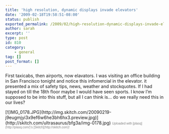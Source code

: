 ```yaml
---
title: 'high resolution, dynamic displays invade elevators'
date: '2009-02-18T19:58:51-08:00'
status: publish
exported_permalink: /2009/02/high-resolution-dynamic-displays-invade-elevators
author: sarah
excerpt: ''
type: post
id: 810
category:
    - general
tag: []
post_format: []
---
```

First taxicabs, then airports, now elavators. I was visiting an office building in San Francisco tonight and notice this infomercial in the elevator. it presented a mix of safety tips, news, weather and stockquotes. If I had stayed on till the 18th floor maybe I would have seen sports. I know I’m supposed to be into this stuff, but all I can think is… do we really need this in our lives?

<div class="thumbnail">[![IMG_0178.JPG](http://img.skitch.com/20090219-j9eugmjyi3x9ef6w6he3bh6hx3.preview.jpg)](http://skitch.com/ultrasaurus/bfg3a/img-0178.jpg)  
<span style="font-family: Lucida Grande, Trebuchet, sans-serif, Helvetica, Arial;font-size: 10px;color: #808080">Uploaded with [plasq](http://plasq.com/)‘s [Skitch](http://skitch.com)!</span></div>